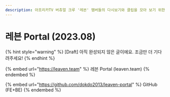 ```yaml
---
description: 아프리카TV 버츄얼 크루 '레븐' 멤버들의 다시보기와 클립을 모아 보기 위한 웹서비스
---
```


# 레븐 Portal (2023.08)

{% hint style="warning" %}
\[Draft] 아직 완성되지 않은 글이에요. 조금만 더 기다려주세요!
{% endhint %}



{% embed url="https://leaven.team" %}
레븐 Portal (leaven.team)
{% endembed %}

{% embed url="https://github.com/dokdo2013/leaven-portal" %}
GitHub (FE+BE)
{% endembed %}



